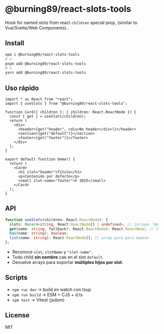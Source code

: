 # @burning89/react-slots-tools

Hook for named slots from react `children` special prop, (similar to Vue/Svelte/Web Components)..

## Install

```bash
npm i @burning89/react-slots-tools
# o
pnpm add @burning89/react-slots-tools
# o
yarn add @burning89/react-slots-tools
```

## Uso rápido

```tsx
import * as React from "react";
import { useSlots } from "@burning89/react-slots-tools";

function Card({ children }: { children: React.ReactNode }) {
  const { get } = useSlots(children);
  return (
    <div>
      <header>{get("header", <div>No header</div>)}</header>
      <section>{get("default")}</section>
      <footer>{get("footer")}</footer>
    </div>
  );
}

export default function Demo() {
  return (
    <Card>
      <h1 slot="header">Título</h1>
      <p>Contenido por defecto</p>
      <small slot-name="footer">© 2025</small>
    </Card>
  );
}
```

## API

```ts
function useSlots(children: React.ReactNode): {
  slots: Record<string, React.ReactNode[] | undefined>; // incluye 'default'
  get(name: string, fallback?: React.ReactNode): React.ReactNode; // lista o fallback
  has(name: string): boolean;
  list(name: string): React.ReactNode[]; // array puro para mapear
};
```

- Reconoce `slot`, `slotName` y `"slot-name"`.
- Todo child **sin nombre** cae en el slot `default`.
- Devuelve arrays para soportar **múltiples hijos por slot**.

## Scripts

- `npm run dev` → build en watch con tsup
- `npm run build` → ESM + CJS + d.ts
- `npm test` → Vitest (jsdom)

## License

MIT
